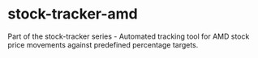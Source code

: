 # stock-tracker-amd
Part of the stock-tracker series - Automated tracking tool for AMD stock price movements against predefined percentage targets.

